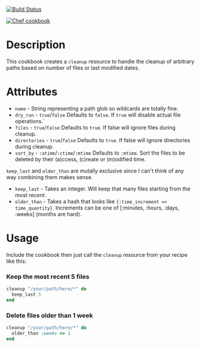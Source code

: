 [![Build Status](https://travis-ci.org/mmi-cookbooks/cookbook-cleanup.svg)](https://travis-ci.org/mmi-cookbooks/cookbook-cleanup)

[![Chef cookbook](https://img.shields.io/cookbook/v/cleanup.svg)](https://supermarket.chef.io/cookbooks/cleanup)

Description
===========

This cookbook creates a `cleanup` resource to handle the cleanup of arbitrary paths based on number of files or last modified dates.

Attributes
==========

- `name` - String representing a path glob so wildcards are totally fine.
- `dry_run` - `true`/`false` Defaults to `false`. If `true` will disable actual file operations.`
- `files` - `true`/`false` Defaults to `true`. If false will ignore files during cleanup.
- `directories` - `true`/`false` Defaults to `true`. If false will ignore directories during cleanup.
- `sort_by` - `:atime`/`:ctime`/`:mtime` Defaults to `:mtime`. Sort the files to be deleted by their (a)ccess, (c)reate or (m)odified time.

`keep_last` and `older_than` are mutally exclusive since I can't think of any way combining them makes sense.

- `keep_last` - Takes an integer. Will keep that many files starting from the most recent.
- `older_than` - Takes a hash that looks like `{:time_increment => time_quantity}`. Increments can be one of [:minutes, :hours, :days, :weeks] (months are hard).

Usage
=====

Include the cookbook then just call the `cleanup` resource from your recipe like this:

### Keep the most recent 5 files
```ruby
cleanup "/your/path/here/*" do
  keep_last 5
end
```
### Delete files older than 1 week
```ruby
cleanup "/your/path/here/*" do
  older_than :weeks => 1
end
```
